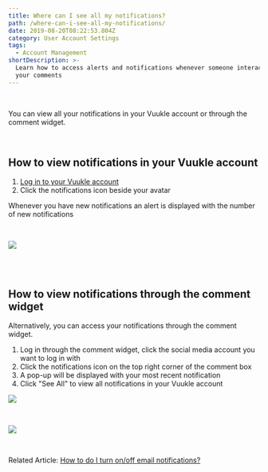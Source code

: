 ```yaml
---
title: Where can I see all my notifications?
path: /where-can-i-see-all-my-notifications/
date: 2019-08-20T08:22:53.804Z
category: User Account Settings
tags:
  - Account Management
shortDescription: >-
  Learn how to access alerts and notifications whenever someone interacts with
  your comments
---
```

<br>

You can view all your notifications in your Vuukle account or through the comment widget.

<br>

## How to view notifications in your Vuukle account

1. [Log in to your Vuukle account](https://news.vuukle.com)
2. Click the notifications icon beside your avatar

Whenever you have new notifications an alert is displayed with the number of new notifications

<br>

![](/img/notifications.png)

<br>

<br>

## How to view notifications through the comment widget

Alternatively, you can access your notifications through the comment widget. 

1. Log in through the comment widget, click the social media account you want to log in with
2. Click the notifications icon on the top right corner of the comment box
3. A pop-up will be displayed with your most recent notification
4. Click "See All" to view all notifications in your Vuukle account

![](/img/screenshot_7.png)

<br>

![](/img/notifications-2.png)

<br>

Related Article: [How to do I turn on/off email notifications?](https://docs.vuukle.com/how-do-i-turn-off-on-email-notifications/)
